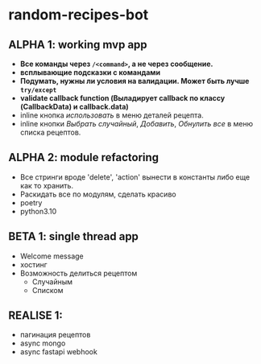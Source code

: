 # random-recipes-bot

## ALPHA 1: working mvp app

* **Все команды через `/<command>`, а не через сообщение.**
* **всплывающие подсказки с командами**
* **Подумать, нужны ли условия на валидации. Может быть лучше `try/except`**
* **validate callback function (Выладирует callback по классу (CallbackData) и callback.data)**
* inline кнопка *использовать* в меню деталей рецепта.
* inline кнопки *Выбрать случайный*, *Добавить*, *Обнулить все* в меню списка рецептов.

## ALPHA 2: module refactoring

* Все стринги вроде 'delete', 'action' вынести в константы либо еще как то хранить.
* Раскидать все по модулям, сделать красиво
* poetry
* python3.10

## BETA 1: single thread app

* Welcome message
* хостинг
* Возможность делиться рецептом
    * Случайным
    * Списком

## REALISE 1:
* пагинация рецептов
* async mongo
* async fastapi webhook